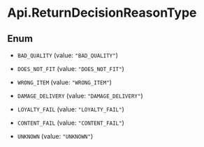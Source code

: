 # Api.ReturnDecisionReasonType

## Enum


* `BAD_QUALITY` (value: `"BAD_QUALITY"`)

* `DOES_NOT_FIT` (value: `"DOES_NOT_FIT"`)

* `WRONG_ITEM` (value: `"WRONG_ITEM"`)

* `DAMAGE_DELIVERY` (value: `"DAMAGE_DELIVERY"`)

* `LOYALTY_FAIL` (value: `"LOYALTY_FAIL"`)

* `CONTENT_FAIL` (value: `"CONTENT_FAIL"`)

* `UNKNOWN` (value: `"UNKNOWN"`)


